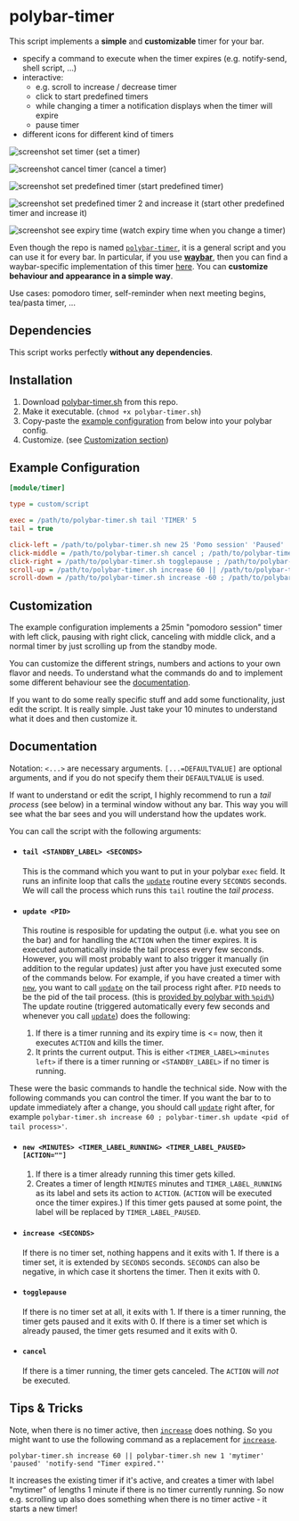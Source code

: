 # polybar-timer

This script implements a **simple** and **customizable** timer for your bar.

- specify a command to execute when the timer expires (e.g. notify-send, shell script, ...)
- interactive:
  * e.g. scroll to increase / decrease timer
  * click to start predefined timers
  * while changing a timer a notification displays when the timer will expire
  * pause timer
- different icons for different kind of timers

![screenshot set timer](screenshots/setTimer.gif) (set a timer)

![screenshot cancel timer](screenshots/cancelTimer.gif) (cancel a timer)

![screenshot set predefined timer](screenshots/predefinedTimer.gif) (start predefined timer)

![screenshot set predefined timer 2 and increase it](screenshots/predefinedTimer2.gif) (start other predefined timer and increase it)

![screenshot see expiry time](screenshots/expiryTimePreview.gif) (watch expiry time when you change a timer)

Even though the repo is named [`polybar-timer`](#), it is a general script and you can use it for every bar.
In particular, if you use [**waybar**](https://github.com/Alexays/Waybar), then you can find a waybar-specific implementation of this timer [here](https://github.com/jbirnick/waybar-timer).
You can **customize behaviour and appearance in a simple way**.

Use cases: pomodoro timer, self-reminder when next meeting begins, tea/pasta timer, ...

## Dependencies

This script works perfectly **without any dependencies**.

## Installation

1. Download [polybar-timer.sh](https://raw.githubusercontent.com/jbirnick/polybar-timer/master/polybar-timer.sh) from this repo.
2. Make it executable. (`chmod +x polybar-timer.sh`)
3. Copy-paste the [example configuration](#example-configuration) from below into your polybar config.
4. Customize. (see [Customization section](#customization))

## Example Configuration

```ini
[module/timer]

type = custom/script

exec = /path/to/polybar-timer.sh tail 'TIMER' 5
tail = true

click-left = /path/to/polybar-timer.sh new 25 'Pomo session' 'Paused' 'notify-send "Session finished"' ; /path/to/polybar-timer.sh update %pid%
click-middle = /path/to/polybar-timer.sh cancel ; /path/to/polybar-timer.sh update %pid%
click-right = /path/to/polybar-timer.sh togglepause ; /path/to/polybar-timer.sh update %pid%
scroll-up = /path/to/polybar-timer.sh increase 60 || /path/to/polybar-timer.sh new 1 'TIMER' 'PAUSED' 'notify-send -u critical "Timer expired."' ; /path/to/polybar-timer.sh update %pid%
scroll-down = /path/to/polybar-timer.sh increase -60 ; /path/to/polybar-timer.sh update %pid%
```

## Customization

The example configuration implements a 25min "pomodoro session" timer with left click, pausing with right click, canceling with middle click, and a normal timer by just scrolling up from the standby mode.

You can customize the different strings, numbers and actions to your own flavor and needs. To understand what the commands do and to implement some different behaviour see the [documentation](#documentation).

If you want to do some really specific stuff and add some functionality, just edit the script. It is really simple. Just take your 10 minutes to understand what it does and then customize it.

## Documentation

Notation: `<...>` are necessary arguments. `[...=DEFAULTVALUE]` are optional arguments,
and if you do not specify them their `DEFAULTVALUE` is used.

If want to understand or edit the script, I highly recommend to run a *tail process* (see below) in a terminal window without any bar.
This way you will see what the bar sees
and you will understand how the updates work.

You can call the script with the following arguments:

- #### `tail <STANDBY_LABEL> <SECONDS>`
  This is the command which you want to put in your polybar `exec` field.
  It runs an infinite loop that calls the [`update`](#update-pid) routine every `SECONDS` seconds.
  We will call the process which runs this `tail` routine the *tail process*.

- #### `update <PID>`
  This routine is resposible for updating the output (i.e. what you see on the bar) and for handling the `ACTION` when the timer expires.
  It is executed automatically inside the tail process every few seconds.
  However, you will most probably want to also trigger it manually (in addition to the regular updates) just after you have
  just executed some of the commands below. For example, if you have
  created a timer with [`new`](#new-minutes-timer_label-action), you want to call [`update`](#update-pid) on the tail process right after. `PID` needs to be the pid of the tail process.
  (this is [provided by polybar with `%pid%`](https://github.com/polybar/polybar/wiki/Module:-script#examples))<br>
  The update routine (triggered automatically every few seconds and whenever you call [`update`](#update-pid)) does the following:
  1. If there is a timer running and its expiry time is <= now, then it executes `ACTION` and kills the timer.
  2. It prints the current output. This is either `<TIMER_LABEL><minutes left>` if there is a timer running or `<STANDBY_LABEL>` if no timer is running.

These were the basic commands to handle the technical side. Now with the
following commands you can control the timer. If you want the bar to
to update immediately after a change, you should call [`update`](#update-pid) right after, for example
`polybar-timer.sh increase 60 ; polybar-timer.sh update <pid of tail process>'`.

- #### `new <MINUTES> <TIMER_LABEL_RUNNING> <TIMER_LABEL_PAUSED> [ACTION=""]`
  1. If there is a timer already running this timer gets killed.
  2. Creates a timer of length `MINUTES` minutes and `TIMER_LABEL_RUNNING` as its
  label and sets its action to `ACTION`. (`ACTION` will be executed once the timer expires.) If this timer gets paused at some point, the label will be replaced by `TIMER_LABEL_PAUSED`.

- #### `increase <SECONDS>`
  If there is no timer set, nothing happens and it exits with 1.
  If there is a timer set, it is extended by `SECONDS` seconds. `SECONDS` can also be negative, in which case it shortens the timer. Then it exits
  with 0.

- #### `togglepause`
  If there is no timer set at all, it exits with 1. If there is a timer running, the timer gets paused and it exits with 0. If there is a timer set which is already paused, the timer gets resumed and it exits with 0.

- #### `cancel`
  If there is a timer running, the timer gets canceled. The `ACTION` will _not_ be
  executed.

## Tips & Tricks

Note, when there is no timer active, then [`increase`](#increase-seconds) does nothing.
So you might want to use the following command as a replacement for [`increase`](#increase-seconds).
```
polybar-timer.sh increase 60 || polybar-timer.sh new 1 'mytimer' 'paused' 'notify-send "Timer expired."'
```
It increases the existing timer if it's active, and creates a timer with label
"mytimer" of lengths 1 minute if there is no timer currently running.
So now e.g. scrolling up also does something when there is no timer active - it starts a new timer!
